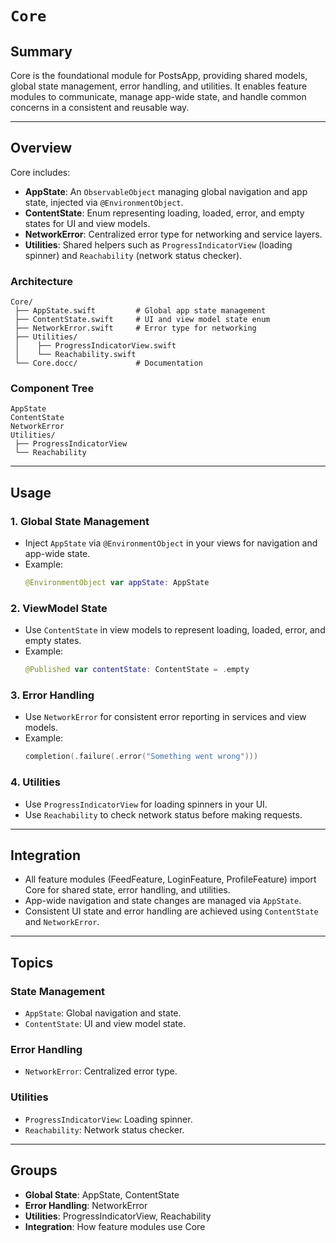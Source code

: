 # ``Core``

## Summary

Core is the foundational module for PostsApp, providing shared models, global state management, error handling, and utilities. It enables feature modules to communicate, manage app-wide state, and handle common concerns in a consistent and reusable way.

---

## Overview

Core includes:
- **AppState**: An `ObservableObject` managing global navigation and app state, injected via `@EnvironmentObject`.
- **ContentState**: Enum representing loading, loaded, error, and empty states for UI and view models.
- **NetworkError**: Centralized error type for networking and service layers.
- **Utilities**: Shared helpers such as `ProgressIndicatorView` (loading spinner) and `Reachability` (network status checker).

### Architecture

```
Core/
 ├── AppState.swift         # Global app state management
 ├── ContentState.swift     # UI and view model state enum
 ├── NetworkError.swift     # Error type for networking
 ├── Utilities/
 │    ├── ProgressIndicatorView.swift
 │    └── Reachability.swift
 └── Core.docc/             # Documentation
```

### Component Tree

```
AppState
ContentState
NetworkError
Utilities/
 ├── ProgressIndicatorView
 └── Reachability
```

---

## Usage

### 1. Global State Management
- Inject `AppState` via `@EnvironmentObject` in your views for navigation and app-wide state.
- Example:
  ```swift
  @EnvironmentObject var appState: AppState
  ```

### 2. ViewModel State
- Use `ContentState` in view models to represent loading, loaded, error, and empty states.
- Example:
  ```swift
  @Published var contentState: ContentState = .empty
  ```

### 3. Error Handling
- Use `NetworkError` for consistent error reporting in services and view models.
- Example:
  ```swift
  completion(.failure(.error("Something went wrong")))
  ```

### 4. Utilities
- Use `ProgressIndicatorView` for loading spinners in your UI.
- Use `Reachability` to check network status before making requests.

---

## Integration

- All feature modules (FeedFeature, LoginFeature, ProfileFeature) import Core for shared state, error handling, and utilities.
- App-wide navigation and state changes are managed via `AppState`.
- Consistent UI state and error handling are achieved using `ContentState` and `NetworkError`.

---

## Topics

### State Management
- `AppState`: Global navigation and state.
- `ContentState`: UI and view model state.

### Error Handling
- `NetworkError`: Centralized error type.

### Utilities
- `ProgressIndicatorView`: Loading spinner.
- `Reachability`: Network status checker.

---

## Groups

- **Global State**: AppState, ContentState
- **Error Handling**: NetworkError
- **Utilities**: ProgressIndicatorView, Reachability
- **Integration**: How feature modules use Core
